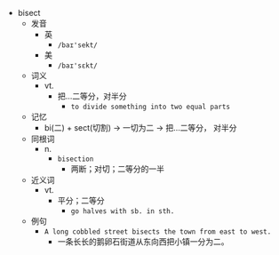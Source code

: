 - bisect
  - 发音
    - 英
      - `/baɪ'sekt/`
    - 美
      - `/baɪ'sɛkt/`
  - 词义
    - vt.
      - 把…二等分，对半分
        - `to divide something into two equal parts`
  - 记忆
    - bi(二) + sect(切割) → 一切为二 → 把…二等分， 对半分
  - 同根词
    - n.
      - `bisection`
        - 两断；对切；二等分的一半
  - 近义词
    - vt.
      - 平分；二等分
        - `go halves with sb. in sth.`
  - 例句
    - `A long cobbled street bisects the town from east to west.`
      - 一条长长的鹅卵石街道从东向西把小镇一分为二。

